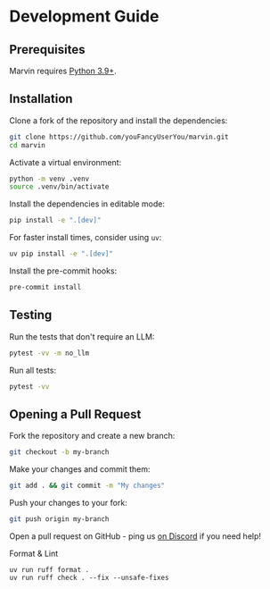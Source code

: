 # Development Guide

## Prerequisites
Marvin requires [Python 3.9+](https://www.python.org/downloads/).

## Installation
Clone a fork of the repository and install the dependencies:
```bash
git clone https://github.com/youFancyUserYou/marvin.git
cd marvin
```


Activate a virtual environment:
```bash
python -m venv .venv
source .venv/bin/activate

```

Install the dependencies in editable mode:
```bash
pip install -e ".[dev]"
```
For faster install times, consider using `uv`:
```bash
uv pip install -e ".[dev]"
```

Install the pre-commit hooks:
```bash
pre-commit install
```

## Testing
Run the tests that don't require an LLM:
```bash
pytest -vv -m no_llm
```

Run all tests:
```bash
pytest -vv
```

## Opening a Pull Request
Fork the repository and create a new branch:
```bash
git checkout -b my-branch
```

Make your changes and commit them:
```bash
git add . && git commit -m "My changes"
```

Push your changes to your fork:
```bash
git push origin my-branch
```

Open a pull request on GitHub - ping us [on Discord](https://discord.gg/Kgw4HpcuYG) if you need help!

Format & Lint

```
uv run ruff format .
uv run ruff check . --fix --unsafe-fixes
``` 